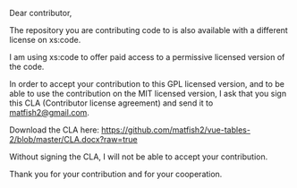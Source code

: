 Dear contributor,

The repository you are contributing code to is also available with a different license on xs:code.

I am using xs:code to offer paid access to a permissive licensed version of the code.

In order to accept your contribution to this GPL licensed version, and to be able to use the contribution on the MIT licensed version, I ask that you sign this CLA (Contributor license agreement) and send it to matfish2@gmail.com.

Download the CLA here: https://github.com/matfish2/vue-tables-2/blob/master/CLA.docx?raw=true

Without signing the CLA, I will not be able to accept your contribution.

Thank you for your contribution and for your cooperation.

